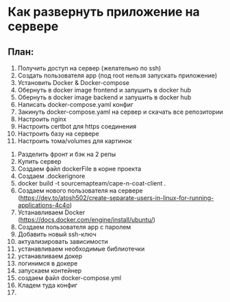 # Как развернуть приложение на сервере


## План:

1. Получить доступ на сервер (желательно по ssh)
2. Создать пользователя app (под root нельзя запускать приложение)
3. Установить Docker & Docker-compose
4. Обернуть в docker image frontend и запушить в docker hub
5. Обернуть в docker image backend и запушить в docker hub
6. Написать docker-compose.yaml конфиг
7. Закинуть docker-compose.yaml на сервер и скачать все репозитории
8. Настроить nginx 
9. Настроить certbot для https соединения
10. Настроить базу на сервере
11. Настроить тома/volumes для картинок

1) Разделить фронт и бэк на 2 репы
2) Купить сервер
3) Создаем файл dockerFile в корне проекта
4) Создаем .dockerignore
5) docker build -t sourcemapteam/cape-n-coat-client .
6) Создаем нового пользователя на сервере (https://dev.to/atosh502/create-separate-users-in-linux-for-running-applications-4c4o)
7) Устанавливаем Docker (https://docs.docker.com/engine/install/ubuntu/)
8) Создаем пользователя app с паролем
9) Добавить новый ssh-ключ
10) актуализировать зависимости
11) устанавливаем необходимые библиотечки
12) устанавливаем докер
13) логинимся в докере
14) запускаем контейнер
15) создаем файл docker-compose.yml
16) Кладем туда конфиг
17) 
